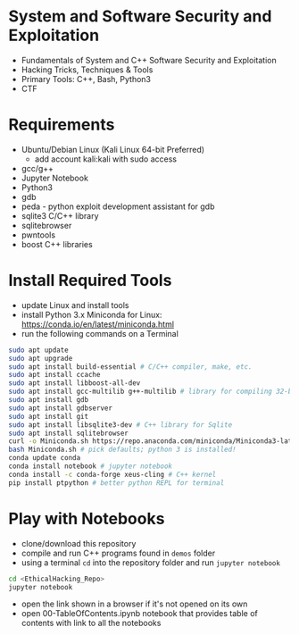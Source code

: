 # System and Software Security and Exploitation

- Fundamentals of System and C++ Software Security and Exploitation
- Hacking Tricks, Techniques & Tools
- Primary Tools: C++, Bash, Python3
- CTF

# Requirements

- Ubuntu/Debian Linux (Kali Linux 64-bit Preferred)
  - add account kali:kali with sudo access
- gcc/g++
- Jupyter Notebook
- Python3
- gdb
- peda - python exploit development assistant for gdb
- sqlite3 C/C++ library
- sqlitebrowser
- pwntools
- boost C++ libraries

# Install Required Tools
- update Linux and install tools
- install Python 3.x Miniconda for Linux: https://conda.io/en/latest/miniconda.html
- run the following commands on a Terminal

```bash
sudo apt update
sudo apt upgrade
sudo apt install build-essential # C/C++ compiler, make, etc.
sudo apt install ccache
sudo apt install libboost-all-dev
sudo apt install gcc-multilib g++-multilib # library for compiling 32-bit
sudo apt install gdb
sudo apt install gdbserver
sudo apt install git
sudo apt install libsqlite3-dev # C++ library for Sqlite
sudo apt install sqlitebrowser
curl -o Miniconda.sh https://repo.anaconda.com/miniconda/Miniconda3-latest-Linux-x86_64.sh
bash Miniconda.sh # pick defaults; python 3 is installed!
conda update conda
conda install notebook # jupyter notebook
conda install -c conda-forge xeus-cling # C++ kernel
pip install ptpython # better python REPL for terminal
```

# Play with Notebooks

- clone/download this repository
- compile and run C++ programs found in `demos` folder
- using a terminal `cd` into the repository folder and run `jupyter notebook`

```bash
cd <EthicalHacking_Repo>
jupyter notebook
```

- open the link shown in a browser if it's not opened on its own
- open 00-TableOfContents.ipynb notebook that provides table of contents with link to all the notebooks
